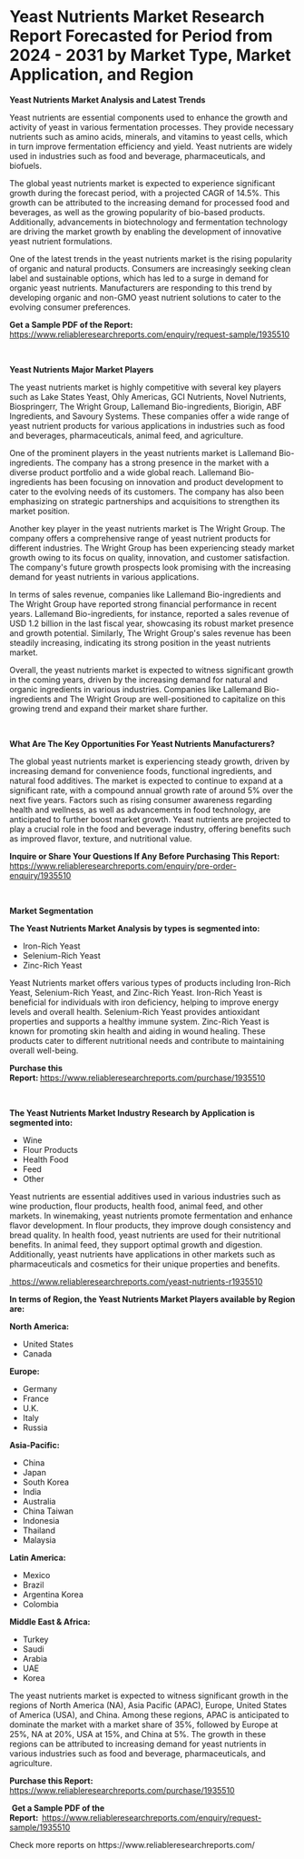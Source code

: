 <p><h1>Yeast Nutrients Market Research Report Forecasted for Period from 2024 -  2031 by Market Type, Market Application, and Region</h1></p><p><strong>Yeast Nutrients Market Analysis and Latest Trends</strong></p>
<p><p>Yeast nutrients are essential components used to enhance the growth and activity of yeast in various fermentation processes. They provide necessary nutrients such as amino acids, minerals, and vitamins to yeast cells, which in turn improve fermentation efficiency and yield. Yeast nutrients are widely used in industries such as food and beverage, pharmaceuticals, and biofuels.</p><p>The global yeast nutrients market is expected to experience significant growth during the forecast period, with a projected CAGR of 14.5%. This growth can be attributed to the increasing demand for processed food and beverages, as well as the growing popularity of bio-based products. Additionally, advancements in biotechnology and fermentation technology are driving the market growth by enabling the development of innovative yeast nutrient formulations.</p><p>One of the latest trends in the yeast nutrients market is the rising popularity of organic and natural products. Consumers are increasingly seeking clean label and sustainable options, which has led to a surge in demand for organic yeast nutrients. Manufacturers are responding to this trend by developing organic and non-GMO yeast nutrient solutions to cater to the evolving consumer preferences.</p></p>
<p><strong>Get a Sample PDF of the Report:&nbsp;</strong> <a href="https://www.reliableresearchreports.com/enquiry/request-sample/1935510">https://www.reliableresearchreports.com/enquiry/request-sample/1935510</a></p>
<p>&nbsp;</p>
<p><strong>Yeast Nutrients Major Market Players</strong></p>
<p><p>The yeast nutrients market is highly competitive with several key players such as Lake States Yeast, Ohly Americas, GCI Nutrients, Novel Nutrients, Biospringerr, The Wright Group, Lallemand Bio-ingredients, Biorigin, ABF Ingredients, and Savoury Systems. These companies offer a wide range of yeast nutrient products for various applications in industries such as food and beverages, pharmaceuticals, animal feed, and agriculture.</p><p>One of the prominent players in the yeast nutrients market is Lallemand Bio-ingredients. The company has a strong presence in the market with a diverse product portfolio and a wide global reach. Lallemand Bio-ingredients has been focusing on innovation and product development to cater to the evolving needs of its customers. The company has also been emphasizing on strategic partnerships and acquisitions to strengthen its market position.</p><p>Another key player in the yeast nutrients market is The Wright Group. The company offers a comprehensive range of yeast nutrient products for different industries. The Wright Group has been experiencing steady market growth owing to its focus on quality, innovation, and customer satisfaction. The company's future growth prospects look promising with the increasing demand for yeast nutrients in various applications.</p><p>In terms of sales revenue, companies like Lallemand Bio-ingredients and The Wright Group have reported strong financial performance in recent years. Lallemand Bio-ingredients, for instance, reported a sales revenue of USD 1.2 billion in the last fiscal year, showcasing its robust market presence and growth potential. Similarly, The Wright Group's sales revenue has been steadily increasing, indicating its strong position in the yeast nutrients market.</p><p>Overall, the yeast nutrients market is expected to witness significant growth in the coming years, driven by the increasing demand for natural and organic ingredients in various industries. Companies like Lallemand Bio-ingredients and The Wright Group are well-positioned to capitalize on this growing trend and expand their market share further.</p></p>
<p>&nbsp;</p>
<p><strong>What Are The Key Opportunities For Yeast Nutrients Manufacturers?</strong></p>
<p><p>The global yeast nutrients market is experiencing steady growth, driven by increasing demand for convenience foods, functional ingredients, and natural food additives. The market is expected to continue to expand at a significant rate, with a compound annual growth rate of around 5% over the next five years. Factors such as rising consumer awareness regarding health and wellness, as well as advancements in food technology, are anticipated to further boost market growth. Yeast nutrients are projected to play a crucial role in the food and beverage industry, offering benefits such as improved flavor, texture, and nutritional value.</p></p>
<p><strong>Inquire or Share Your Questions If Any Before Purchasing This Report:</strong> <a href="https://www.reliableresearchreports.com/enquiry/pre-order-enquiry/1935510">https://www.reliableresearchreports.com/enquiry/pre-order-enquiry/1935510</a></p>
<p>&nbsp;</p>
<p><strong>Market Segmentation</strong></p>
<p><strong>The Yeast Nutrients Market Analysis by types is segmented into:</strong></p>
<p><ul><li>Iron-Rich Yeast</li><li>Selenium-Rich Yeast</li><li>Zinc-Rich Yeast</li></ul></p>
<p><p>Yeast Nutrients market offers various types of products including Iron-Rich Yeast, Selenium-Rich Yeast, and Zinc-Rich Yeast. Iron-Rich Yeast is beneficial for individuals with iron deficiency, helping to improve energy levels and overall health. Selenium-Rich Yeast provides antioxidant properties and supports a healthy immune system. Zinc-Rich Yeast is known for promoting skin health and aiding in wound healing. These products cater to different nutritional needs and contribute to maintaining overall well-being.</p></p>
<p><strong>Purchase this Report:&nbsp;</strong><a href="https://www.reliableresearchreports.com/purchase/1935510">https://www.reliableresearchreports.com/purchase/1935510</a></p>
<p>&nbsp;</p>
<p><strong>The Yeast Nutrients Market Industry Research by Application is segmented into:</strong></p>
<p><ul><li>Wine</li><li>Flour Products</li><li>Health Food</li><li>Feed</li><li>Other</li></ul></p>
<p><p>Yeast nutrients are essential additives used in various industries such as wine production, flour products, health food, animal feed, and other markets. In winemaking, yeast nutrients promote fermentation and enhance flavor development. In flour products, they improve dough consistency and bread quality. In health food, yeast nutrients are used for their nutritional benefits. In animal feed, they support optimal growth and digestion. Additionally, yeast nutrients have applications in other markets such as pharmaceuticals and cosmetics for their unique properties and benefits.</p></p>
<p><a href="https://www.reliableresearchreports.com/yeast-nutrients-r1935510">&nbsp;https://www.reliableresearchreports.com/yeast-nutrients-r1935510</a></p>
<p><strong>In terms of Region, the Yeast Nutrients Market Players available by Region are:</strong></p>
<p>
    <p> <strong> North America: </strong>
        <ul>
            <li>United States</li>
            <li>Canada</li>
        </ul>
        </p> 
    <p> <strong> Europe: </strong>
        <ul>
            <li>Germany</li>
            <li>France</li>
            <li>U.K.</li>
            <li>Italy</li>
            <li>Russia</li>
        </ul>
        </p> 
    <p> <strong> Asia-Pacific: </strong>
        <ul>
            <li>China</li>
            <li>Japan</li>
            <li>South Korea</li>
            <li>India</li>
            <li>Australia</li>
            <li>China Taiwan</li>
            <li>Indonesia</li>
            <li>Thailand</li>
            <li>Malaysia</li>
        </ul>
        </p> 
    <p> <strong> Latin America: </strong>
        <ul>
            <li>Mexico</li>
            <li>Brazil</li>
            <li>Argentina Korea</li>
            <li>Colombia</li>
        </ul>
        </p> 
    <p> <strong> Middle East & Africa: </strong>
        <ul>
            <li>Turkey</li>
            <li>Saudi</li>
            <li>Arabia</li>
            <li>UAE</li>
            <li>Korea</li>
        </ul>
    </p>
    </p>
<p><p>The yeast nutrients market is expected to witness significant growth in the regions of North America (NA), Asia Pacific (APAC), Europe, United States of America (USA), and China. Among these regions, APAC is anticipated to dominate the market with a market share of 35%, followed by Europe at 25%, NA at 20%, USA at 15%, and China at 5%. The growth in these regions can be attributed to increasing demand for yeast nutrients in various industries such as food and beverage, pharmaceuticals, and agriculture.</p></p>
<p><strong>Purchase this Report: </strong><a href="https://www.reliableresearchreports.com/purchase/1935510">https://www.reliableresearchreports.com/purchase/1935510</a></p>
<p>&nbsp;<strong>Get a Sample PDF of the Report:&nbsp;&nbsp;</strong><a href="https://www.reliableresearchreports.com/enquiry/request-sample/1935510">https://www.reliableresearchreports.com/enquiry/request-sample/1935510</a></p>
<p><strong></strong></p>
<p>Check more reports on https://www.reliableresearchreports.com/</p>